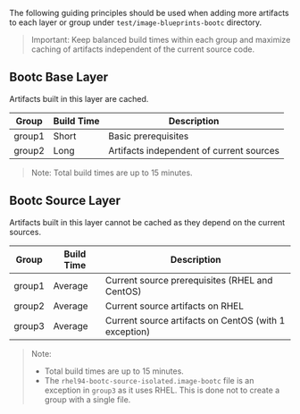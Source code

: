 The following guiding principles should be used when adding more artifacts to
each layer or group under `test/image-blueprints-bootc` directory.

> Important: Keep balanced build times within each group and maximize caching
> of artifacts independent of the current source code.

## Bootc Base Layer

Artifacts built in this layer are cached.

|Group |Build Time|Description|
|------|----------|-----------|
|group1| Short    | Basic prerequisites
|group2| Long     | Artifacts independent of current sources

> Note: Total build times are up to 15 minutes.

## Bootc Source Layer

Artifacts built in this layer cannot be cached as they depend on the current sources.

|Group |Build Time|Description|
|------|----------|-----------|
|group1| Average  | Current source prerequisites (RHEL and CentOS)
|group2| Average  | Current source artifacts on RHEL
|group3| Average  | Current source artifacts on CentOS (with 1 exception)

> Note:
> * Total build times are up to 15 minutes.
> * The `rhel94-bootc-source-isolated.image-bootc` file is an exception in
>   `group3` as it uses RHEL. This is done not to create a group with a single
>   file.
